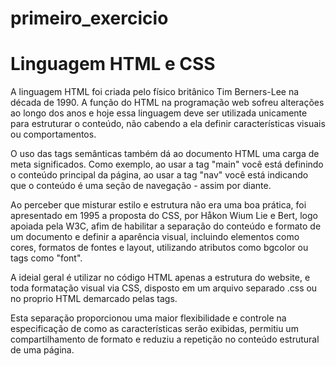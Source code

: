 # primeiro_exercicio

<!DOCTYPE html>
<html lang="pt-br">
<head>
    <meta charset="UTF-8">
    <title>Primeiro Exercício</title>
</head>
<body>
<h1>Linguagem HTML e CSS</h1>
<p>A linguagem HTML foi criada pelo físico britânico Tim Berners-Lee na década de 1990. A função do HTML na programação web sofreu alterações ao longo dos anos e hoje essa linguagem deve ser utilizada unicamente para estruturar o conteúdo, não cabendo a ela definir características visuais ou comportamentos.
</p>
<p>O uso das tags semânticas também dá ao documento HTML uma carga de meta significados. Como exemplo, ao usar a tag "main" você está definindo o conteúdo principal da página, ao usar a tag "nav" você está indicando que o conteúdo é uma seção de navegação - assim por diante.
</p> 
<p>Ao perceber que misturar estilo e estrutura não era uma boa prática, foi apresentado em 1995 a proposta do CSS, por Håkon Wium Lie e Bert, logo apoiada pela W3C, afim de habilitar a separação do conteúdo e formato de um documento e definir a aparência visual, incluindo elementos como cores, formatos de fontes e layout, utilizando atributos como bgcolor ou tags como "font".
</p>
<p>A ideial geral é utilizar no código HTML apenas a estrutura do website, e toda formatação visual via CSS, disposto em um arquivo separado .css ou no proprio HTML demarcado pelas tags.
</p>
<p> Esta separação proporcionou uma maior flexibilidade e controle na especificação de como as características serão exibidas, permitiu um compartilhamento de formato e reduziu a repetição no conteúdo estrutural de uma página.
</p>
</body>
</html>
